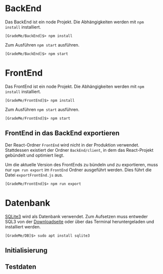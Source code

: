 # BackEnd
Das BackEnd ist ein node Projekt. Die Abhängigkeiten werden mit `npm install` installiert.

```shell
[GradeMe/BackEnd]$> npm install
```

Zum Ausführen `npm start` ausführen.

```shell
[GradeMe/BackEnd]$> npm start
```

# FrontEnd
Das FrontEnd ist ein node Projekt. Die Abhängigkeiten werden mit `npm install` installiert.

```shell
[GradeMe/FrontEnd]$> npm install
```

Zum Ausführen `npm start` ausführen.

```shell
[GradeMe/FrontEnd]$> npm start
```

## FrontEnd in das BackEnd exportieren
Der React-Ordner `FrontEnd` wird nicht in der Produktion verwendet. Stattdessen existiert der Ordner `BackEnd/client`, in dem das React-Projekt gebündelt und optimiert liegt.

Um die aktuelle Version des FrontEnds zu bündeln und zu exportieren, muss nur `npm run export` im `FrontEnd` Ordner ausgeführt werden. Dies führt die Datei `exportFrontEnd.js` aus.

```shell
[GradeMe/FrontEnd]$> npm run export
```

# Datenbank
[SQLite3](https://sqlite.org/index.html) wird als Datenbank verwendet. Zum Aufsetzen muss entweder SQL3 von der [Downloadseite](https://sqlite.org/download.html) oder über das Terminal heruntergeladen und installiert werden.
```shell
[GradeMe/DB]$> sudo apt install sqlite3
```

## Initialisierung
## Testdaten
